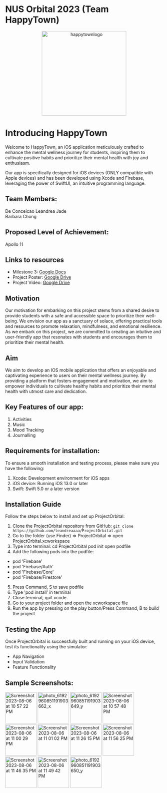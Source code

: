 <h1>NUS Orbital 2023 (Team HappyTown)</h1>
</div>

<div align="center">
    <img width="270" alt="happytownlogo" src="https://github.com/leandreaaaa/ProjectOrbital/assets/122248665/8b8c4dcc-c649-4ab8-8e0a-bec9cdfda56b">
</div>

# Introducing HappyTown
Welcome to HappyTown, an iOS application meticulously crafted to enhance the mental wellness journey for students, inspiring them to cultivate positive habits and prioritize their mental health with joy and enthusiasm. 

Our app is specifically designed for iOS devices (ONLY compatible with Apple devices) and has been developed using Xcode and Firebase, leveraging the power of SwiftUI, an intuitive programming language.

## Team Members:   
De Conceicao Leandrea Jade  
Barbara Chong

## Proposed Level of Achievement: 
Apollo 11

## Links to resources
- Milestone 3: [Google Docs](https://docs.google.com/document/d/1jcKI_sMhuZCCF0r06glqSu3sAmZaY6Wu8afR5ReSeZM/edit?usp=sharing)
- Project Poster: [Google Drive](https://drive.google.com/file/d/1ewSx5bm0Rf-VnOviT4PpCfW57PpiC9QC/view?usp=sharing)
- Project Video: [Google Drive](https://drive.google.com/file/d/1Qr9Syn0WBYGG-vbPjjuqn1vM-sXGRCON/view?usp=sharing)

## Motivation
Our motivation for embarking on this project stems from a shared desire to provide students with a safe and accessible space to prioritize their well-being. We envision our app as a sanctuary of solace, offering practical tools and resources to promote relaxation, mindfulness, and emotional resilience. As we embark on this project, we are committed to creating an intuitive and user-friendly app that resonates with students and encourages them to prioritize their mental health. 

## Aim
We aim to develop an IOS mobile application that offers an enjoyable and captivating experience to users on their mental wellness journey. By providing a platform that fosters engagement and motivation, we aim to empower individuals to cultivate healthy habits and prioritize their mental health with utmost care and dedication.

## Key Features of our app:
1. Activities
2. Music
3. Mood Tracking
4. Journalling

## Requirements for installation:
To ensure a smooth installation and testing process, please make sure you have the following:

1. Xcode: Development environment for iOS apps
2. iOS device: Running iOS 13.0 or later
3. Swift: Swift 5.0 or a later version

## Installation Guide
Follow the steps below to install and set up ProjectOrbital:

1. Clone the ProjectOrbital repository from GitHub: `git clone https://github.com/leandreaaaa/ProjectOrbital.git`
2. Go to the folder (use Finder) => ProjectOrbital => open ProjectOrbital.xcworkspace
3. Type into terminal:
cd ProjectOrbital
pod init
open podfile
4. Add the following pods into the podfile:
- pod 'Firebase'
- pod 'Firebase/Auth'
- pod 'Firebase/Core'
- pod 'Firebase/Firestore'
5. Press Command, S to save podfile
6. Type 'pod install' in terminal
7. Close terminal, quit xcode.
8. Go to your project folder and open the xcworkspace file
9. Run the app by pressing on the play button/Press Command, B to build the project

## Testing the App
Once ProjectOrbital is successfully built and running on your iOS device, test its functionality using the simulator:

- App Navigation
- Input Validation
- Feature Functionality
  
## Sample Screenshots:

<img width="100" alt="Screenshot 2023-08-06 at 10 57 22 PM" src="https://github.com/leandreaaaa/ProjectOrbital/assets/122248665/af074049-3cb5-4e82-a447-1d8ac672a7fd">
<img src="https://github.com/leandreaaaa/ProjectOrbital/assets/122248665/fa5dd78d-1cc6-40a0-a161-dbdeab537729" alt="photo_6192960851191903662_x" width="100">
<img src="https://github.com/leandreaaaa/ProjectOrbital/assets/122248665/8dd963ed-d818-468d-9d4a-b0c18a25122f" alt="photo_6192960851191903649_y" width="100">
<img width="100" alt="Screenshot 2023-08-06 at 10 57 48 PM" src="https://github.com/leandreaaaa/ProjectOrbital/assets/122248665/2cb72929-804e-4ba5-8950-b1c1a0710cce">
<img width="100" alt="Screenshot 2023-08-06 at 11 00 29 PM" src="https://github.com/leandreaaaa/ProjectOrbital/assets/122248665/1bfe0cc3-c578-4afe-8c41-1de76d510226">
<img width="100" alt="Screenshot 2023-08-06 at 11 01 02 PM" src="https://github.com/leandreaaaa/ProjectOrbital/assets/122248665/dacead06-0b91-46b2-925c-664af83c05ba">
<img width="100" alt="Screenshot 2023-08-06 at 11 26 15 PM" src="https://github.com/leandreaaaa/ProjectOrbital/assets/122248665/b5c24022-dd93-4ac1-8778-fec9a7d05e28">
<img width="100" alt="Screenshot 2023-08-06 at 11 56 25 PM" src="https://github.com/leandreaaaa/ProjectOrbital/assets/122248665/f4529cf3-1cd6-4da5-8629-49cec7b6844f">
<img width="100" alt="Screenshot 2023-08-06 at 11 46 35 PM" src="https://github.com/leandreaaaa/ProjectOrbital/assets/122248665/bd19f0c4-4544-46b6-8b95-34036a8e9931">
<img width="100" alt="Screenshot 2023-08-06 at 11 49 42 PM" src="https://github.com/leandreaaaa/ProjectOrbital/assets/122248665/69e71d20-1ed0-452e-8cf6-f1797a1e0862">
<img src="https://github.com/leandreaaaa/ProjectOrbital/assets/122248665/910df4c2-b86c-4468-b83a-6e324c118f45" alt="photo_6192960851191903650_y" width="100">


